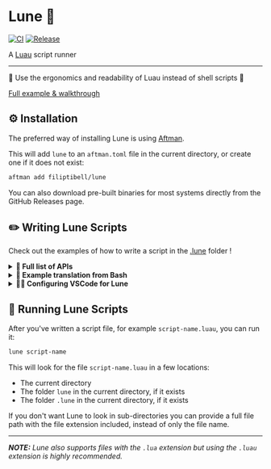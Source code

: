 <!-- markdownlint-disable MD033 -->

# Lune 🌙

[![CI](https://github.com/filiptibell/lune/actions/workflows/ci.yaml/badge.svg)](https://github.com/filiptibell/lune/actions/workflows/ci.yaml)
[![Release](https://github.com/filiptibell/lune/actions/workflows/release.yaml/badge.svg)](https://github.com/filiptibell/lune/actions/workflows/release.yaml)

A [Luau](https://luau-lang.org) script runner

---

🚀 Use the ergonomics and readability of Luau instead of shell scripts 🚀

[Full example & walkthrough](.lune/hello_lune.luau)

## ⚙️ Installation

The preferred way of installing Lune is using [Aftman](https://github.com/lpghatguy/aftman).

This will add `lune` to an `aftman.toml` file in the current directory, or create one if it does not exist:

```sh
aftman add filiptibell/lune
```

You can also download pre-built binaries for most systems directly from the GitHub Releases page.

## ✏️ Writing Lune Scripts

Check out the examples of how to write a script in the [.lune](.lune) folder !

<details>
<summary><b>🔎 Full list of APIs</b></summary>

<details>
<summary><b>console</b> - Logging & formatting</summary>

```lua
type console = {
	resetColor: () -> (),
	setColor: (color: "black" | "red" | "green" | "yellow" | "blue" | "purple" | "cyan" | "white") -> (),
	resetStyle: () -> (),
	setStyle: (color: "bold" | "dim") -> (),
	format: (...any) -> (string),
	log: (...any) -> (),
	info: (...any) -> (),
	warn: (...any) -> (),
	error: (...any) -> (),
}
```

</details>

<details>
<summary><b>fs</b> - Filesystem</summary>

```lua
type fs = {
	readFile: (path: string) -> string,
	readDir: (path: string) -> { string },
	writeFile: (path: string, contents: string) -> (),
	writeDir: (path: string) -> (),
	removeFile: (path: string) -> (),
	removeDir: (path: string) -> (),
	isFile: (path: string) -> boolean,
	isDir: (path: string) -> boolean,
}
```

</details>

<details>
<summary><b>net</b> - Networking</summary>

```lua
type net = {
	request: (config: string | {
		url: string,
		method: ("GET" | "POST" | "PUT" | "DELETE" | "HEAD" | "OPTIONS" | "PATCH")?,
		headers: { [string]: string }?,
		body: string?,
	}) -> {
		ok: boolean,
		statusCode: number,
		statusMessage: string,
		headers: { [string]: string },
		body: string,
	},
	jsonEncode: (value: any, pretty: boolean?) -> string,
	jsonDecode: (encoded: string) -> any,
}
```

</details>

<details>
<summary><b>process</b> - Current process & child processes</summary>

```lua
type process = {
	args: { string },
	env: { [string]: string? },
	exit: (code: number?) -> (),
	spawn: (program: string, params: { string }?) -> {
		ok: boolean,
		code: number,
		stdout: string,
		stderr: string,
	},
}
```

</details>

<details>
<summary><b>task</b> - Task scheduler & thread spawning</summary>

```lua
type task = {
	cancel: (thread: thread) -> (),
	defer: (functionOrThread: thread | (...any) -> (...any)) -> thread,
	delay: (duration: number?, functionOrThread: thread | (...any) -> (...any)) -> thread,
	spawn: (functionOrThread: thread | (...any) -> (...any)) -> thread,
	wait: (duration: number?) -> (number),
}
```

</details>

</details>

<details>
<summary><b>🔀 Example translation from Bash</b></summary>

```bash
#!/bin/bash
VALID=true
COUNT=1
while [ $VALID ]
do
    echo $COUNT
    if [ $COUNT -eq 5 ];
    then
        break
    fi
    ((COUNT++))
done
```

**_With Lune & Luau:_**

```lua
local valid = true
local count = 1
while valid do
    print(count)
    if count == 5 then
        break
    end
    count += 1
end
```

</details>

<details>
<summary><b>🧑‍💻 Configuring VSCode for Lune</b></summary>

Lune puts developer experience first, and as such provides type definitions and configurations for several tools out of the box.

<details>
<summary>Luau LSP</summary>

1. Use `lune --download-luau-types` to download Luau types (`luneTypes.d.luau`) to the current directory
2. Set your definition files setting to include `luneTypes.d.luau`
3. Set the require mode setting to `relativeToFile`

En example of these settings can be found in the [.vscode](.vscode) folder in this repository

</details>

<details>

<summary>Selene</summary>

1. Use `lune --download-selene-types` to download Selene types (`lune.yml`) to the current directory
2. Use either `std = "luau+lune"`, or `std = "roblox+lune"` if your project also contains Roblox-specific code, in your `selene.toml` configuration file

</details>
<br>

**_NOTE:_** _It is highly recommended to add any type definition files to your `.gitignore` and to only download them using these commands, since this guarantees that you have type definitions compatible with your installed version of Lune._

</details>

## 🏃 Running Lune Scripts

After you've written a script file, for example `script-name.luau`, you can run it:

```sh
lune script-name
```

This will look for the file `script-name.luau` in a few locations:

- The current directory
- The folder `lune` in the current directory, if it exists
- The folder `.lune` in the current directory, if it exists

If you don't want Lune to look in sub-directories you can provide a full file path with the file extension included, instead of only the file name. <br>

---

**_NOTE:_** _Lune also supports files with the `.lua` extension but using the `.luau` extension is highly recommended._
